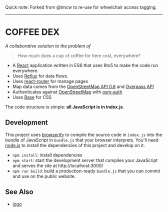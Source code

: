Quick note:
Forked from @tmcw to re-use for wheelchair access tagging.

<hr>

# COFFEE DEX

_A collaborative solution to the problem of_

> How much does a cup of coffee for here cost, everywhere?

* A [React](http://facebook.github.io/react/) application written in
ES6 that uses 6to5 to make the code run everywhere.
* Uses [Reflux](https://www.npmjs.org/package/reflux) for data flows.
* Uses [react-router](https://github.com/rackt/react-router) for manage pages
* Map data comes from the [OpenStreetMap API 0.6](http://wiki.openstreetmap.org/wiki/API_v0.6)
  and [Overpass API](http://wiki.openstreetmap.org/wiki/Overpass_API)
* Authenticates against [OpenStreetMap](http://www.openstreetmap.org/)
  with [osm-auth](https://github.com/osmlab/osm-auth)
* Uses [Base](https://www.mapbox.com/base/) for CSS

The code structure is simple: **all JavaScript is in index.js**.

## Development

This project uses [browserify](http://browserify.org/) to compile
the source code in `index.js` into the bundle of JavaScript in `bundle.js`
that your browser interprets. You'll need [node.js](http://nodejs.org/)
to install the dependencies of this project and develop on it.

* `npm install`: install dependencies
* `npm start`: start the development server that compiles your JavaScript and
  serves the site at http://localhost:3000/
* `npm run build`: build a production-ready `bundle.js` that you can commit
  and use on the public website.

## See Also

* [logo](http://www.clker.com/clipart-13288.html)
